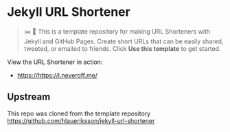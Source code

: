 # Jekyll URL Shortener<!-- omit in toc -->

> :scissors: :link: This is a template repository for making URL Shorteners with Jekyll and GitHub Pages. Create short URLs that can be easily shared, tweeted, or emailed to friends. Click **Use this template** to get started.

View the URL Shortener in action:

* <https://https://l.neveroff.me/>

## Upstream

This repo was cloned from the template repository https://github.com/hlaueriksson/jekyll-url-shortener
